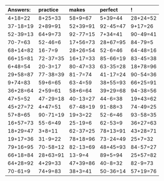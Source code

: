 | Answers: | practice | makes | perfect | ! |
| :--- | :--- | :--- | :--- | :--- |
| 4+18=22 | 8+25=33 | 58+9=67 | 5+39=44 | 28+24=52 | 
| 37-18=19 | 2+89=91 | 52+39=91 | 92-45=47 | 9+17=26 | 
| 52-39=13 | 64+9=73 | 92-77=15 | 7+34=41 | 90-49=41 | 
| 70-7=63 | 52-46=6 | 17+56=73 | 28+67=95 | 84-79=5 | 
| 68+14=82 | 16-7=9 | 28+26=54 | 52-6=46 | 64-48=16 | 
| 66+15=81 | 72-37=35 | 16+17=33 | 85-66=19 | 83-45=38 | 
| 6+48=54 | 20-3=17 | 80-47=33 | 63-35=28 | 18+78=96 | 
| 29+58=87 | 77-38=39 | 81-7=74 | 41-17=24 | 90-54=36 | 
| 9+74=83 | 59+6=65 | 63-4=59 | 38+55=93 | 66+25=91 | 
| 36+28=64 | 2+59=61 | 58+6=64 | 39+29=68 | 94-38=56 | 
| 47+5=52 | 47-29=18 | 40-13=27 | 44-6=38 | 19+43=62 | 
| 45+27=72 | 4+47=51 | 67-48=19 | 91-88=3 | 74-49=25 | 
| 57+8=65 | 90-71=19 | 19+3=22 | 52-6=46 | 93-58=35 | 
| 16+57=73 | 55-6=49 | 25-19=6 | 62-53=9 | 36+27=63 | 
| 18+29=47 | 3+8=11 | 62-37=25 | 78+13=91 | 43+28=71 | 
| 19+17=36 | 31-9=22 | 78+18=96 | 73-24=49 | 25+7=32 | 
| 79+16=95 | 70-58=12 | 82-13=69 | 48+45=93 | 84-57=27 | 
| 66+18=84 | 28+63=91 | 13-9=4 | 89+5=94 | 25+57=82 | 
| 64+28=92 | 4+29=33 | 47+39=86 | 40-8=32 | 82-9=73 | 
| 70-61=9 | 74+9=83 | 38+3=41 | 50-36=14 | 57+19=76 | 
